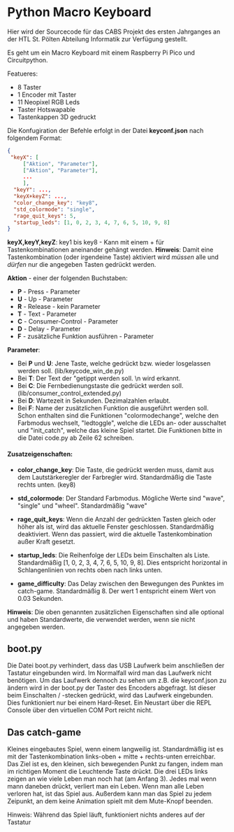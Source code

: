 # Python Macro Keyboard

Hier wird der Sourcecode für das CABS Projekt des ersten Jahrganges an der HTL St. Pölten Abteilung Informatik zur Verfügung gestellt.


Es geht um ein Macro Keyboard mit einem Raspberry Pi Pico und Circuitpython.

Featueres:
  * 8 Taster
  * 1 Encoder mit Taster
  * 11 Neopixel RGB Leds
  * Taster Hotswapable
  * Tastenkappen 3D gedruckt


Die Konfugiration der Befehle erfolgt in der Datei **keyconf.json** nach folgendem Format:
```json
{
 "keyX": [
     ["Aktion", "Parameter"],
     ["Aktion", "Parameter"],
     ...
     ],
  "keyY": ...,
  "keyX+keyZ": ...,
  "color_change_key": "key8",
  "std_colormode": "single",
  "rage_quit_keys": 5,
  "startup_leds": [1, 0, 2, 3, 4, 7, 6, 5, 10, 9, 8]
}
```


**keyX,keyY,keyZ**: key1 bis key8 - Kann mit einem + für Tastenkombinationen aneinander gehängt werden.
**Hinweis**: Damit eine Tastenkombination (oder irgendeine Taste) aktiviert wird *müssen* alle und *dürfen* nur die angegeben Tasten gedrückt werden.

**Aktion** - einer der folgenden Buchstaben:
  * **P** - Press - Parameter
  * **U** - Up - Parameter
  * **R** - Release - kein Parameter
  * **T** - Text - Parameter 
  * **C** - Consumer-Control - Parameter
  * **D** - Delay - Parameter
  * **F** - zusätzliche Funktion ausführen - Parameter

**Parameter**:
  * Bei **P** und **U**: Jene Taste, welche gedrückt bzw. wieder losgelassen werden soll. (lib/keycode_win_de.py)
  * Bei **T**: Der Text der "getippt werden soll. \n wird erkannt. 
  * Bei **C**: Die Fernbedienungstaste die gedrückt werden soll. (lib/consumer_control_extended.py)
  * Bei **D**: Wartezeit in Sekunden. Dezimalzahlen erlaubt.
  * Bei **F**: Name der zusätzlichen Funktion die ausgeführt werden soll. Schon enthalten sind die Funktionen "colormodechange", welche den Farbmodus wechselt, "ledtoggle", welche die LEDs an- oder ausschaltet und "init_catch", welche das kleine Spiel startet. Die Funktionen bitte in die Datei code.py ab Zeile 62 schreiben.

#### Zusatzeigenschaften:

  * **color_change_key**: Die Taste, die gedrückt werden muss, damit aus dem Lautstärkeregler der Farbregler wird. Standardmäßig die Taste rechts unten. (key8)

  * **std_colormode**: Der Standard Farbmodus. Mögliche Werte sind "wave", "single" und "wheel". Standardmäßig "wave"

  * **rage_quit_keys**: Wenn die Anzahl der gedrückten Tasten gleich oder höher als ist, wird das aktuelle Fenster geschlossen. Standardmäßig deaktiviert. Wenn das passiert, wird die aktuelle Tastenkombination außer Kraft gesetzt.

  * **startup_leds**: Die Reihenfolge der LEDs beim Einschalten als Liste. Standardmäßig [1, 0, 2, 3, 4, 7, 6, 5, 10, 9, 8]. Dies entspricht horizontal in Schlangenlinien von rechts oben nach links unten.

  * **game_difficulty**: Das Delay zwischen den Bewegungen des Punktes im catch-game. Standardmäßig 8. Der wert 1 entspricht einem Wert von 0.03 Sekunden.

**Hinweis**: Die oben genannten zusätzlichen Eigenschaften sind alle optional und haben Standardwerte, die verwendet werden, wenn sie nicht angegeben werden.

  ## boot.py
  Die Datei boot.py verhindert, dass das USB Laufwerk beim anschließen der Tastatur eingebunden wird. Im Normalfall wird
  man das Laufwerk nicht benötigen.
  Um das Laufwerk dennoch zu sehen um z.B. die keyconf.json zu ändern wird in der boot.py der Taster des Encoders abgefragt.
  Ist dieser beim Einschalten / -stecken gedrückt, wird das Laufwerk eingebunden. Dies funktioniert nur bei einem Hard-Reset.
  Ein Neustart über die REPL Console über den virtuellen COM Port reicht nicht.

  ## Das catch-game
  Kleines eingebautes Spiel, wenn einem langweilig ist. Standardmäßig ist es mit der Tastenkombination links-oben + mitte + rechts-unten erreichbar. Das Ziel ist es, den kleinen, sich bewegenden Punkt zu fangen, indem man im richtigen Moment die Leuchtende Taste drückt. Die drei LEDs links zeigen an wie viele Leben man noch hat (am Anfang 3). Jedes mal wenn mann daneben drückt, verliert man ein Leben. Wenn man alle Leben verloren hat, ist das Spiel aus. Außerdem kann man das Spiel zu jedem Zeipunkt, an dem keine Animation spielt mit dem Mute-Knopf beenden.

Hinweis: Während das Spiel läuft, funktioniert nichts anderes auf der Tastatur